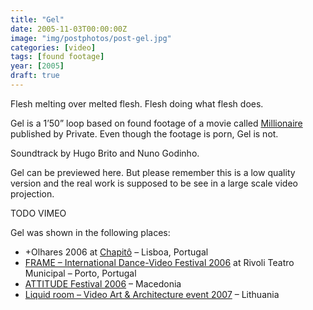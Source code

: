 ```yaml
---
title: "Gel"
date: 2005-11-03T00:00:00Z
image: "img/postphotos/post-gel.jpg"
categories: [video]
tags: [found footage]
year: [2005]
draft: true
---
```


Flesh melting over melted flesh. Flesh doing what flesh does.
<!--more-->

Gel is a 1’50” loop based on found footage of a movie called [Millionaire][1] published by Private. Even though the footage is porn, Gel is not.

Soundtrack by Hugo Brito and Nuno Godinho.

Gel can be previewed here. But please remember this is a low quality version and the real work is supposed to be see in a large scale video projection.

TODO VIMEO

Gel was shown in the following places:

* +Olhares 2006 at [Chapitô][2] – Lisboa, Portugal
* [FRAME – International Dance-Video Festival 2006][3] at Rivoli Teatro Municipal – Porto, Portugal
* [ATTITUDE Festival 2006][4] – Macedonia
* [Liquid room – Video Art & Architecture event 2007][5] – Lithuania

[1]: http://www.imdb.com/title/tt0437440
[2]: http://www.chapito.org
[3]: http://www.lucacurci.com/artexpo/home/events/video/portugal/index.html
[4]: http://www.lucacurci.com/artexpo/home/events/video/macedonia_attitude/index.html
[5]: http://www.lucacurci.com/artexpo/home/events/video/lithuania_liquid_room/index.html